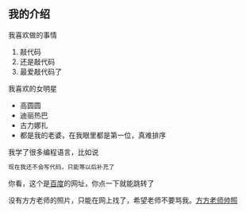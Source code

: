 ## 我的介绍

我喜欢做的事情

1. 敲代码
2. 还是敲代码
3. 最爱敲代码了

我喜欢的女明星

* 高圆圆
* 迪丽热巴
* 古力娜扎
* 都是我的老婆，在我眼里都是第一位，真难排序

我学了很多编程语言，比如说

```JavaScript
现在我还不会写代码，只能等以后补充了
```

你看，这个是[百度](www.baidu.com)的网址，你点一下就能跳转了

没有方方老师的照片，只能在网上找了，希望老师不要骂我。[方方老师帅照](1.jpg)